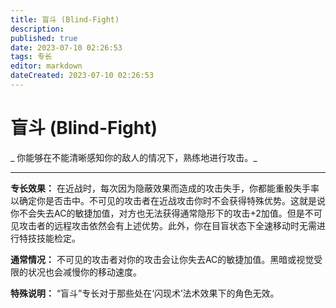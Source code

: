 ```yaml
---
title: 盲斗 (Blind-Fight)
description: 
published: true
date: 2023-07-10 02:26:53
tags: 专长
editor: markdown
dateCreated: 2023-07-10 02:26:53
---
```


# 盲斗 (Blind-Fight)

_ 你能够在不能清晰感知你的敌人的情况下，熟练地进行攻击。_

* * *

**专长效果：**
在近战时，每次因为隐蔽效果而造成的攻击失手，你都能重骰失手率以确定你是否击中。不可见的攻击者在近战攻击你时不会获得特殊优势。这就是说你不会失去AC的敏捷加值，对方也无法获得通常隐形下的攻击+2加值。但是不可见攻击者的远程攻击依然会有上述优势。此外，你在目盲状态下全速移动时无需进行特技技能检定。

**通常情况：** 不可见的攻击者对你的攻击会让你失去AC的敏捷加值。黑暗或视觉受限的状况也会减慢你的移动速度。

**特殊说明：** “盲斗”专长对于那些处在‘闪现术’法术效果下的角色无效。


